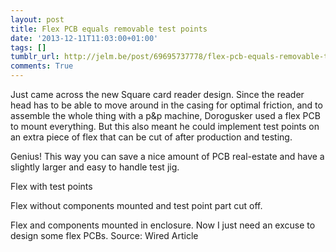 ```yaml
---
layout: post
title: Flex PCB equals removable test points
date: '2013-12-11T11:03:00+01:00'
tags: []
tumblr_url: http://jelm.be/post/69695737778/flex-pcb-equals-removable-test-points
comments: True
---
```

Just came across the new Square card reader design. Since the reader head has to be able to move around in the casing for optimal friction, and to assemble the whole thing with a p&p machine, Dorogusker used a flex PCB to mount everything. But this also meant he could implement test points on an extra piece of flex that can be cut of after production and testing. 
<!--more-->
Genius! This way you can save a nice amount of PCB real-estate and have a slightly larger and easy to handle test jig.


Flex with test points


Flex without components mounted and test point part cut off.



Flex and components mounted in enclosure.
Now I just need an excuse to design some flex PCBs.
Source: Wired Article
